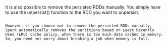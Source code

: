 It is also possible to remove the persisted RDDs manually. You simply have to use the unpersist() function to the RDD you want to unpersist.

```data.unpersist()

However, if you choose not to remove the persisted RDDs manually, Spark automatically removes the partitions based on Least Recently Used (LRU) cache policy, when there is too much data cached in memory. So, you need not worry about breaking a job when memory is full.
